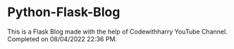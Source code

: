 # Python-Flask-Blog
This is a Flask Blog made with the help of Codewithharry YouTube Channel. Completed on 08/04/2022 22:36 PM.
